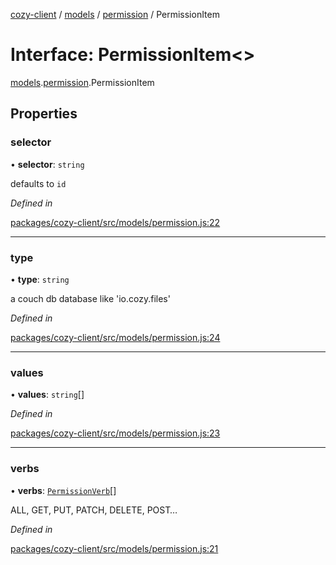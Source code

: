 [cozy-client](../README.md) / [models](../modules/models.md) / [permission](../modules/models.permission.md) / PermissionItem

# Interface: PermissionItem<>

[models](../modules/models.md).[permission](../modules/models.permission.md).PermissionItem

## Properties

### selector

• **selector**: `string`

defaults to `id`

*Defined in*

[packages/cozy-client/src/models/permission.js:22](https://github.com/cozy/cozy-client/blob/master/packages/cozy-client/src/models/permission.js#L22)

***

### type

• **type**: `string`

a couch db database like 'io.cozy.files'

*Defined in*

[packages/cozy-client/src/models/permission.js:24](https://github.com/cozy/cozy-client/blob/master/packages/cozy-client/src/models/permission.js#L24)

***

### values

• **values**: `string`\[]

*Defined in*

[packages/cozy-client/src/models/permission.js:23](https://github.com/cozy/cozy-client/blob/master/packages/cozy-client/src/models/permission.js#L23)

***

### verbs

• **verbs**: [`PermissionVerb`](../modules/models.permission.md#permissionverb)\[]

ALL, GET, PUT, PATCH, DELETE, POST…

*Defined in*

[packages/cozy-client/src/models/permission.js:21](https://github.com/cozy/cozy-client/blob/master/packages/cozy-client/src/models/permission.js#L21)
